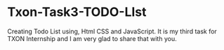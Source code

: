 # Txon-Task3-TODO-LIst
Creating Todo List using, Html CSS and JavaScript.
It is my third task for TXON Internship and I am very glad to share that with you.
